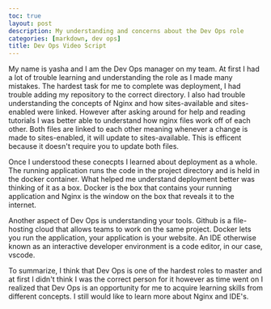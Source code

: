```yaml
---
toc: true
layout: post
description: My understanding and concerns about the Dev Ops role
categories: [markdown, dev ops]
title: Dev Ops Video Script
---
```


My name is yasha and I am the Dev Ops manager on my team. At first I had a lot of trouble learning and understanding the role as I made many mistakes. The hardest task for me to complete was deployment, I had trouble adding my repository to the correct directory. I also had trouble understanding the concepts of Nginx and how sites-available and sites-enabled were linked. However after asking around for help and reading tutorials I was better able to understand how nginx files work off of each other. Both files are linked to each other meaning whenever a change is made to sites-enabled, it will update to sites-available. This is efficent because it doesn't require you to update both files.

Once I understood these conecpts I learned about deployment as a whole. The running application runs the code in the project directory and is held in the docker container. What helped me understand deployment better was thinking of it as a box. Docker is the box that contains your running application and Nginx is the window on the box that reveals it to the internet.

Another aspect of Dev Ops is understanding your tools. Github is a file-hosting cloud that allows teams to work on the same project. Docker lets you run the application, your application is your website. An IDE otherwise known as an interactive developer environment is a code editor, in our case, vscode.

To summarize, I think that Dev Ops is one of the hardest roles to master and at first I didn't think I was the correct person for it however as time went on I realized that Dev Ops is an opportunity for me to acquire learning skills from different concepts. I still would like to learn more about Nginx and IDE's. 